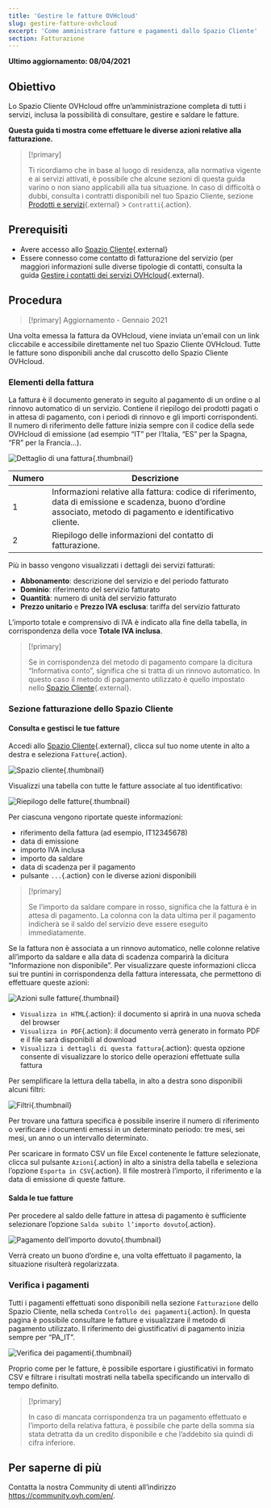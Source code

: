 ```yaml
---
title: 'Gestire le fatture OVHcloud'
slug: gestire-fatture-ovhcloud
excerpt: 'Come amministrare fatture e pagamenti dallo Spazio Cliente'
section: Fatturazione
---
```


**Ultimo aggiornamento: 08/04/2021**

## Obiettivo

Lo Spazio Cliente OVHcloud offre un’amministrazione completa di tutti i servizi, inclusa la possibilità di consultare, gestire e saldare le fatture.

**Questa guida ti mostra come effettuare le diverse azioni relative alla fatturazione.**

> [!primary]
>
> Ti ricordiamo che in base al luogo di residenza, alla normativa vigente e ai servizi attivati, è possibile che alcune sezioni di questa guida varino o non siano applicabili alla tua situazione. In caso di difficoltà o dubbi, consulta i contratti disponibili nel tuo Spazio Cliente, sezione [Prodotti e servizi](https://www.ovh.com/auth/?action=gotomanager&from=https://www.ovh.it/&ovhSubsidiary=it){.external} > `Contratti`{.action}.
>

## Prerequisiti

- Avere accesso allo [Spazio Cliente](https://www.ovh.com/auth/?action=gotomanager&from=https://www.ovh.it/&ovhSubsidiary=it){.external}
- Essere connesso come contatto di fatturazione del servizio (per maggiori informazioni sulle diverse tipologie di contatti, consulta la guida [Gestire i contatti dei servizi OVHcloud](https://docs.ovh.com/it/customer/gestisci_i_tuoi_contatti/){.external}.

## Procedura

> [!primary]
> Aggiornamento - Gennaio 2021
>
Una volta emessa la fattura da OVHcloud, viene inviata un'email con un link cliccabile e accessibile direttamente nel tuo Spazio Cliente OVHcloud. Tutte le fatture sono disponibili anche dal cruscotto dello Spazio Cliente OVHcloud.
>

### Elementi della fattura

La fattura è il documento generato in seguito al pagamento di un ordine o al rinnovo automatico di un servizio. Contiene il riepilogo dei prodotti pagati o in attesa di pagamento, con i periodi di rinnovo e gli importi corrispondenti. Il numero di riferimento delle fatture inizia sempre con il codice della sede OVHcloud di emissione (ad esempio “IT” per l’Italia, “ES” per la Spagna, “FR” per la Francia...).

![Dettaglio di una fattura](images/invoice_ovh.png){.thumbnail}

|Numero|Descrizione|
|---|---|
|1|Informazioni relative alla fattura: codice di riferimento, data di emissione e scadenza, buono d’ordine associato, metodo di pagamento e identificativo cliente.|
|2|Riepilogo delle informazioni del contatto di fatturazione.|

Più in basso vengono visualizzati i dettagli dei servizi fatturati:

- <b>Abbonamento</b>: descrizione del servizio e del periodo fatturato
- <b>Dominio</b>: riferimento del servizio fatturato
- <b>Quantità</b>: numero di unità del servizio fatturato
- <b>Prezzo unitario</b> e <b>Prezzo IVA esclusa</b>: tariffa del servizio fatturato

L’importo totale e comprensivo di IVA è indicato alla fine della tabella, in corrispondenza della voce <b>Totale IVA inclusa</b>.

> [!primary]
>
> Se in corrispondenza del metodo di pagamento compare la dicitura “Informativa conto”, significa che si tratta di un rinnovo automatico. In questo caso il metodo di pagamento utilizzato è quello impostato nello [Spazio Cliente](https://www.ovh.com/auth/?action=gotomanager&from=https://www.ovh.it/&ovhSubsidiary=it){.external}.
>

### Sezione fatturazione dello Spazio Cliente

#### Consulta e gestisci le tue fatture

Accedi allo [Spazio Cliente](https://www.ovh.com/auth/?action=gotomanager&from=https://www.ovh.it/&ovhSubsidiary=it){.external}, clicca sul tuo nome utente in alto a destra e seleziona `Fatture`{.action}.

![Spazio cliente](images/hubinvoices.png){.thumbnail}

Visualizzi una tabella con tutte le fatture associate al tuo identificativo:

![Riepilogo delle fatture](images/billing_section.png){.thumbnail}

Per ciascuna vengono riportate queste informazioni:

- riferimento della fattura (ad esempio, IT12345678)
- data di emissione
- importo IVA inclusa
- importo da saldare
- data di scadenza per il pagamento
- pulsante `...`{.action} con le diverse azioni disponibili

> [!primary]
>
> Se l’importo da saldare compare in rosso, significa che la fattura è in attesa di pagamento. La colonna con la data ultima per il pagamento indicherà se il saldo del servizio deve essere eseguito immediatamente.
>

Se la fattura non è associata a un rinnovo automatico, nelle colonne relative all’importo da saldare e alla data di scadenza comparirà la dicitura “Informazione non disponibile”. Per visualizzare queste informazioni clicca sui tre puntini in corrispondenza della fattura interessata, che permettono di effettuare queste azioni:

![Azioni sulle fatture](images/actions_choices.png){.thumbnail}

- `Visualizza in HTML`{.action}: il documento si aprirà in una nuova scheda del browser
- `Visualizza in PDF`{.action}: il documento verrà generato in formato PDF e il file sarà disponibili al download
- `Visualizza i dettagli di questa fattura`{.action}\: questa opzione consente di visualizzare lo storico delle operazioni effettuate sulla fattura

Per semplificare la lettura della tabella, in alto a destra sono disponibili alcuni filtri:

![Filtri](images/sort_filters.png){.thumbnail}

Per trovare una fattura specifica è possibile inserire il numero di riferimento o verificare i documenti emessi in un determinato periodo: tre mesi, sei mesi, un anno o un intervallo determinato.

Per scaricare in formato CSV un file Excel contenente le fatture selezionate, clicca sul pulsante `Azioni`{.action} in alto a sinistra della tabella e seleziona l’opzione `Esporta in CSV`{.action}. Il file mostrerà l’importo, il riferimento e la data di emissione di queste fatture.

#### Salda le tue fatture <a name="salda-fatture"></a>

Per procedere al saldo delle fatture in attesa di pagamento è sufficiente selezionare l’opzione `Salda subito l’importo dovuto`{.action}.

![Pagamento dell’importo dovuto](images/pay_debt.png){.thumbnail}

Verrà creato un buono d’ordine e, una volta effettuato il pagamento, la situazione risulterà regolarizzata.

### Verifica i pagamenti

Tutti i pagamenti effettuati sono disponibili nella sezione `Fatturazione` dello Spazio Cliente, nella scheda `Controllo dei pagamenti`{.action}. In questa pagina è possibile consultare le fatture e visualizzare il metodo di pagamento utilizzato. Il riferimento dei giustificativi di pagamento inizia sempre per “PA_IT”.

![Verifica dei pagamenti](images/payment_tracking.png){.thumbnail}

Proprio come per le fatture, è possibile esportare i giustificativi in formato CSV e filtrare i risultati mostrati nella tabella specificando un intervallo di tempo definito.

> [!primary]
>
> In caso di mancata corrispondenza tra un pagamento effettuato e l’importo della relativa fattura, è possibile che parte della somma sia stata detratta da un credito disponibile e che l’addebito sia quindi di cifra inferiore.
>

## Per saperne di più

Contatta la nostra Community di utenti all’indirizzo <https://community.ovh.com/en/>.
